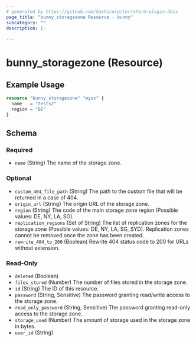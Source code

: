 ```yaml
---
# generated by https://github.com/hashicorp/terraform-plugin-docs
page_title: "bunny_storagezone Resource - bunny"
subcategory: ""
description: |-
  
---
```


# bunny_storagezone (Resource)



## Example Usage

```terraform
resource "bunny_storagezone" "mysz" {
  name   = "testsz"
  region = "DE"
}
```

<!-- schema generated by tfplugindocs -->
## Schema

### Required

- `name` (String) The name of the storage zone.

### Optional

- `custom_404_file_path` (String) The path to the custom file that will be returned in a case of 404.
- `origin_url` (String) The origin URL of the storage zone.
- `region` (String) The code of the main storage zone region (Possible values: DE, NY, LA, SG).
- `replication_regions` (Set of String) The list of replication zones for the storage zone (Possible values: DE, NY, LA, SG, SYD). Replication zones cannot be removed once the zone has been created.
- `rewrite_404_to_200` (Boolean) Rewrite 404 status code to 200 for URLs without extension.

### Read-Only

- `deleted` (Boolean)
- `files_stored` (Number) The number of files stored in the storage zone.
- `id` (String) The ID of this resource.
- `password` (String, Sensitive) The password granting read/write access to the storage zone.
- `read_only_password` (String, Sensitive) The password granting read-only access to the storage zone.
- `storage_used` (Number) The amount of storage used in the storage zone in bytes.
- `user_id` (String)


